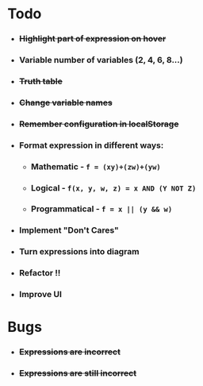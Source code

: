 
# Todo

- ### ~~Highlight part of expression on hover~~
- ### Variable number of variables (2, 4, 6, 8...)
- ### ~~Truth table~~
- ### ~~Change variable names~~
- ### ~~Remember configuration in localStorage~~
- ### Format expression in different ways:
  - ### Mathematic - `f = (xy)+(zw)+(yw)`
  - ### Logical - `f(x, y, w, z) = x AND (Y NOT Z)`
  - ### Programmatical - `f = x || (y && w)`
- ### Implement "Don't Cares"
- ### Turn expressions into diagram
- ### Refactor !!
- ### Improve UI

# Bugs
- ### ~~Expressions are incorrect~~
- ### ~~Expressions are still incorrect~~